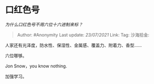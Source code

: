 # 口红色号
*为什么口红色号不用六位十六进制来标？*

> Author: #Anonymity
> Last update: *23/07/2021*
> Link:
> Tag:
> 沙海拾金:

人家还有光泽度，防水性、保湿性、金属感、覆盖力、附着力、香型……

六位哪够。

Jon Snow，you know nothing.

加强学习。
